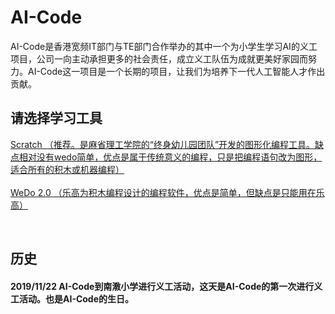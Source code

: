 # AI-Code

AI-Code是香港宽频IT部门与TE部门合作举办的其中一个为小学生学习AI的义工项目，公司一向主动承担更多的社会责任，成立义工队伍为成就更美好家园而努力。AI-Code这一项目是一个长期的项目，让我们为培养下一代人工智能人才作出贡献。

## 请选择学习工具

[Scratch （推荐。是麻省理工学院的“终身幼儿园团队”开发的图形化编程工具。缺点相对没有wedo简单，优点是属于传统意义的编程，只是把编程语句改为图形，适合所有的积木或机器编程）](/Scratch/index.md)
<br><br>
[WeDo 2.0 （乐高为积木编程设计的编程软件，优点是简单，但缺点是只能用在乐高）](/webdo_2.0/index.md)

<br>

## 历史
#### 2019/11/22 AI-Code到南漖小学进行义工活动，这天是AI-Code的第一次进行义工活动。也是AI-Code的生日。